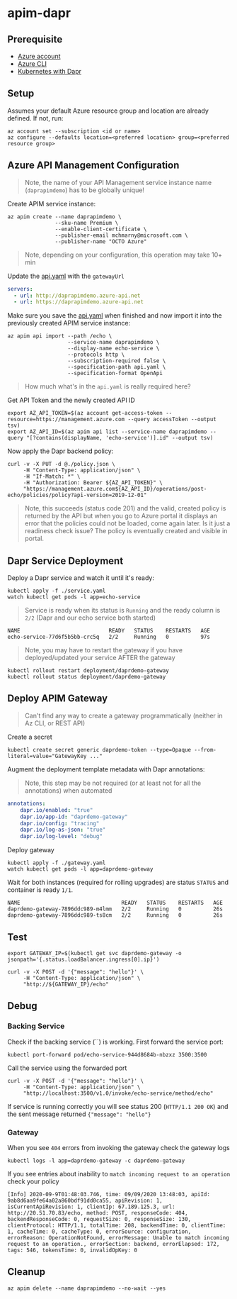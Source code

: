 # apim-dapr

## Prerequisite 

* [Azure account](https://azure.microsoft.com/en-us/free/)
* [Azure CLI](https://docs.microsoft.com/en-us/cli/azure/install-azure-cli?view=azure-cli-latest)
* [Kubernetes with Dapr](https://github.com/mchmarny/dapr-demos/tree/master/setup)

## Setup 

Assumes your default Azure resource group and location are already defined. If not, run:

```shell
az account set --subscription <id or name>
az configure --defaults location=<preferred location> group=<preferred resource group>
```

## Azure API Management Configuration 

> Note, the name of your API Management service instance name (`daprapimdemo`) has to be globally unique!

Create APIM service instance:

```shell
az apim create --name daprapimdemo \
               --sku-name Premium \
               --enable-client-certificate \
               --publisher-email mchmarny@microsoft.com \
               --publisher-name "OCTO Azure"
```

> Note, depending on your configuration, this operation may take 10+ min

Update the [api.yaml](./api.yaml) with the `gatewayUrl`

```yaml
servers:
  - url: http://daprapimdemo.azure-api.net
  - url: https://daprapimdemo.azure-api.net
```

Make sure you save the [api.yaml](./api.yaml) when finished and now import it into the previously created APIM service instance:

```shell
az apim api import --path /echo \
                   --service-name daprapimdemo \
                   --display-name echo-service \
                   --protocols http \
                   --subscription-required false \
                   --specification-path api.yaml \
                   --specification-format OpenApi
```

> How much what's in the `api.yaml` is really required here? 

Get API Token and the newly created API ID

```shell
export AZ_API_TOKEN=$(az account get-access-token --resource=https://management.azure.com --query accessToken --output tsv)
export AZ_API_ID=$(az apim api list --service-name daprapimdemo --query "[?contains(displayName, 'echo-service')].id" --output tsv)
```

Now apply the Dapr backend policy: 

```shell
curl -v -X PUT -d @./policy.json \
     -H "Content-Type: application/json" \
     -H "If-Match: *" \
     -H "Authorization: Bearer ${AZ_API_TOKEN}" \
     "https://management.azure.com${AZ_API_ID}/operations/post-echo/policies/policy?api-version=2019-12-01"
```

> Note, this succeeds (status code 201) and the valid, created policy is returned by the API but when you go to Azure portal it displays an error that the policies could not be loaded, come again later. Is it just a readiness check issue? The policy is eventually created and visible in portal.

## Dapr Service Deployment 

Deploy a Dapr service and watch it until it's ready:

```shell
kubectl apply -f ./service.yaml
watch kubectl get pods -l app=echo-service
```

> Service is ready when its status is `Running` and the ready column is `2/2` (Dapr and our echo service both started)

```shell
NAME                            READY   STATUS    RESTARTS   AGE
echo-service-77d6f5b5bb-crc5q   2/2     Running   0          97s
```

> Note, you may have to restart the gateway if you have deployed/updated your service AFTER the gateway

```shell
kubectl rollout restart deployment/daprdemo-gateway
kubectl rollout status deployment/daprdemo-gateway
```

## Deploy APIM Gateway 

> Can't find any way to create a gateway programmatically (neither in Az CLI, or REST API)

Create a secret 

```shell
kubectl create secret generic daprdemo-token --type=Opaque --from-literal=value="GatewayKey ..."  
```

Augment the deployment template metadata with Dapr annotations:

> Note, this step may be not required (or at least not for all the annotations) when automated 

```yaml
annotations:
    dapr.io/enabled: "true"
    dapr.io/app-id: "daprdemo-gateway"
    dapr.io/config: "tracing"
    dapr.io/log-as-json: "true"
    dapr.io/log-level: "debug"
```

Deploy gateway

```shell
kubectl apply -f ./gateway.yaml
watch kubectl get pods -l app=daprdemo-gateway
```

Wait for both instances (required for rolling upgrades) are status `STATUS` and container is ready `1/1`.

```shell
NAME                                READY   STATUS    RESTARTS   AGE
daprdemo-gateway-7896ddc989-m4lmm   2/2     Running   0          26s
daprdemo-gateway-7896ddc989-ts8cm   2/2     Running   0          26s
```

## Test

```shell
export GATEWAY_IP=$(kubectl get svc daprdemo-gateway -o jsonpath='{.status.loadBalancer.ingress[0].ip}')
```

```shell
curl -v -X POST -d '{"message": "hello"}' \
     -H "Content-Type: application/json" \
     "http://${GATEWAY_IP}/echo"
```

## Debug 


### Backing Service 

Check if the backing service (``) is working. First forward the service port:

```shell
kubectl port-forward pod/echo-service-944d8684b-nbzxz 3500:3500
```

Call the service using the forwarded port 

```shell
curl -v -X POST -d '{"message": "hello"}' \
     -H "Content-Type: application/json" \
     "http://localhost:3500/v1.0/invoke/echo-service/method/echo"
```

If service is running correctly you will see status 200 (`HTTP/1.1 200 OK`) and the sent message returned `{"message": "hello"}`

### Gateway 

When you see `404` errors from invoking the gateway check the gateway logs 

```shell
kubectl logs -l app=daprdemo-gateway -c daprdemo-gateway
```

If you see entries about inability to `match incoming request to an operation` check your policy

```shell
[Info] 2020-09-9T01:48:03.746, time: 09/09/2020 13:48:03, apiId: 9ab8d6aa9fe64a02a860bdf91dd0ca55, apiRevision: 1, isCurrentApiRevision: 1, clientIp: 67.189.125.3, url: http://20.51.70.83/echo, method: POST, responseCode: 404, backendResponseCode: 0, requestSize: 0, responseSize: 130, clientProtocol: HTTP/1.1, totalTime: 208, backendTime: 0, clientTime: 1, cacheTime: 0, cacheType: 0, errorSource: configuration, errorReason: OperationNotFound, errorMessage: Unable to match incoming request to an operation., errorSection: backend, errorElapsed: 172, tags: 546, tokensTime: 0, invalidOpKey: 0
```


## Cleanup 

```shell
az apim delete --name daprapimdemo --no-wait --yes
```